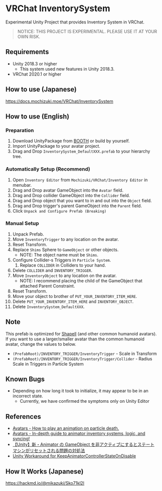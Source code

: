 # VRChat InventorySystem

Experimental Unity Project that provides Inventory System in VRChat.

> NOTICE: THIS PROJECT IS EXPERIMENTAL. PLEASE USE IT AT YOUR OWN RISK.

## Requirements

- Unity 2018.3 or higher
  - This system used new features in Unity 2018.3.
- VRChat 2020.1 or higher

## How to use (Japanese)

https://docs.mochizuki.moe/VRChat/InventorySystem

## How to use (English)

### Preparation

1. Download UnityPackage from [BOOTH](https://natsuneko.booth.pm/items/2041145) or build by yourself.
1. Import UnityPackage to your avatar project.
1. Drag and Drop `InventorySystem_DefaultXXX.prefab` to your hierarchy tree.

### Automatically Setup (Recommend)

1. Open `Inventory Editor` from `Mochizuki/VRChat/Inventory Editor` in menubar.
1. Drag and Drop avatar GameObject into the `Avatar` field.
1. Drag and Drop collider GameObject into the `Collider` field.
1. Drag and Drop object that you want to in and out into the `Object` field.
1. Drag and Drop trigger's parent GameObject into the `Parent` field.
1. Click `Unpack and Configure Prefab (Breaking)`

### Manual Setup

1. Unpack Prefab.
1. Move `InventoryTrigger` to any location on the avatar.
1. Reset Transform.
1. Replace `Shims` Sphere to `GameObject` or other objects.
   - NOTE: The object name must be `Shims`.
1. Configure Collider-s Triggers in `Particle System`.
   1. Replace `COLLIDER` in Colliders to your hand.
1. Delete `COLLIDER` and `INVENTORY_TRIGGER`.
1. Move `InventoryObject` to any location on the avatar.
   - NOTE: I recommend placing the child of the GameObject that attached Parent Constraint.
1. Reset Transform.
1. Move your object to brother of `PUT_YOUR_INVENTORY_ITEM_HERE`.
1. Delete `PUT_YOUR_INVENTORY_ITEM_HERE` and `INVENTORY_OBJECT`.
1. Delete `InventorySystem_DefaultXXX`.

## Note

This prefab is optimized for [Shapell](https://booth.pm/ja/items/1349366) (and other common humanoid avatars).  
If you want to use a larger/smaller avatar than the common humanoid avatar, change the values to below.

- `(PrefabRoot)/INVENTORY_TRIGGER/InventoryTrigger` - Scale in Transform
- `(PrefabRoot)/INVENTORY_TRIGGER/InventoryTrigger/Collider` - Radius Scale in Triggers in Particle System

## Known Bugs

- Depending on how long it took to initialize, it may appear to be in an incorrect state.
  - Currently, we have confirmed the symptoms only on Unity Editor

## References

- [Avatars - How to play an animation on particle death.](https://vrcat.club/threads/how-to-play-an-animation-on-particle-death.2993/)
- [Avatars - In-depth guide to animator inventory systems, logic, and syncing!](https://vrcat.club/threads/in-depth-guide-to-animator-inventory-systems-logic-and-syncing-w-unitypackage.2858/)
- [【Unity】新・Animator の GameObject を非アクティブにするとステートマシンがリセットされる問題の対処法](http://tsubakit1.hateblo.jp/entry/2018/10/04/233000)
- [Unity Workaround for KeepAnimatorControllerStateOnDisable](https://github.com/mika-sandbox/Unity-KeepAnimatorControllerStateOnDisable)

## How It Works (Japanese)

https://hackmd.io/@mikazuki/Sko71kl2I
